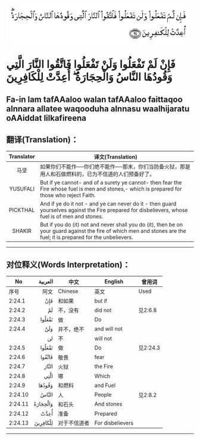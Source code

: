 ![002:024](images/002_024.gif)

#  فَإِنْ لَمْ تَفْعَلُوا وَلَنْ تَفْعَلُوا فَاتَّقُوا النَّارَ الَّتِي وَقُودُهَا النَّاسُ وَالْحِجَارَةُ ۖ أُعِدَّتْ لِلْكَافِرِينَ 

## Fa-in lam tafAAaloo walan tafAAaloo faittaqoo alnnara allatee waqooduha alnnasu waalhijaratu oAAiddat lilkafireena

## 翻译(Translation)：

| Translator | 译文(Translation)                                            |
|:----------:| ------------------------------------------------------------ |
| 马坚       | 如果你们不能作──你们绝不能作──那末，你们当防备火狱，那是用人和石做燃料的，已为不信道的人们预备好了。 |
| YUSUFALI   | But if ye cannot- and of a surety ye cannot- then fear the Fire whose fuel is men and stones,- which is prepared for those who reject Faith. |
| PICKTHAL   | And if ye do it not - and ye can never do it - then guard yourselves against the Fire prepared for disbelievers, whose fuel is of men and stones. |
| SHAKIR     | But if you do (it) not and never shall you do (it), then be on your guard against the fire of which men and stones are the fuel; it is prepared for the unbelievers. |

---

## 对位释义(Words Interpretation)：

| No      |  العربية | 中文         | English          | 曾用词   |
| ------- | -------: | ------------ | ---------------- | -------- |
| 序号    |     阿文 | Chinese      | 英文             | Used     |
| 2:24.1  |      فَإِنْ | 和如果       | but if           |          |
| 2:24.2  |       لَمْ | 不，没有     | did not          | 见2:6.8  |
| 2:24.3  |   تَفْعَلُوا | 做           | Do               |          |
| 2:24.4  |      وَلَنْ | 并不，绝不   | and will not     |          |
|         |       لن | 不           | will not         |          |
| 2:24.5  |   تَفْعَلُوا | 做           | Do               | 见2:24.3 |
| 2:24.6  |   فَاتَّقُوا | 敬畏         | fear             |          |
| 2:24.7  |    النَّارَ | 火狱         | the Fire         |          |
| 2:24.8  |     الَّتِي | 哪           | Which            |          |
| 2:24.9  |   وَقُودُهَا | 和燃料       | and Fuel         |          |
| 2:24.10 |    النَّاسُ | 人           | People           | 见2:8.2  |
| 2:24.11 | وَالْحِجَارَةُ | 和石头       | And stones       |          |
| 2:24.12 |     أُعِدَّتْ | 准备         | Prepared         |          |
| 2:24.13 | لِلْكَافِرِينَ | 对于不信道者 | For disbelievers |          |

---
